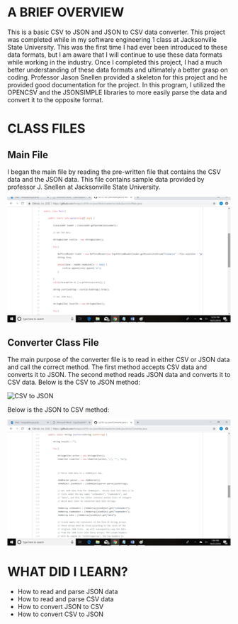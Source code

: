 <!DOCTYPE html>
<html>
  

<body>


 <h1>A BRIEF OVERVIEW</h1>
 
<p>
This is a basic CSV to JSON and JSON to CSV data converter. This project was completed while in my software engineering 1 class at Jacksonville State University. This was the first time I had ever been introduced to these data formats, but I am aware that I will continue to use these data formats while working in the industry. Once I completed this project, I had a much better understanding of these data formats and ultimately a better grasp on coding. Professor Jason Snellen provided a skeleton for this project and he provided good documentation for the project. In this program, I utilized the OPENCSV and the JSONSIMPLE libraries to more easily parse the data and convert it to the opposite format.
</p>

<h1>CLASS FILES</h1>
 
<h2>Main File</h2>
		
<p>
I began the main file by reading the pre-written file that contains the CSV data and the JSON data. This file contains sample data provided by professor J. Snellen at Jacksonville State University.
</p>	
			 
<p><img src="https://github.com/hmays/cs310-csv-json/blob/master/Portfolio%20Pic.png" alt="Main"> </p>

<h2>Converter Class File</h2>

<p>
The main purpose of the converter file is to read in either CSV or JSON data and call the correct method. The first method accepts CSV data and converts it to JSON. The second method reads JSON data and converts it to CSV data.
Below is the CSV to JSON method:
</p>

<p><img src="CSVtoJSON.jpg" alt="CSV to JSON"> </p>

<p>
Below is the JSON to CSV method:
</p>


<p><img src="JSONtoCSV.jpg" alt="CSV to JSON"> </p>



		
<h1>WHAT DID I LEARN?</h1>
<p>
	<ul>
		<li>How to read and parse JSON data</li>
		<li> How to read and parse CSV data </li>
		<li>How to convert JSON to CSV</li>
		<li>How to convert CSV to JSON</li>
	</ul>		
</p>
	
 
 
 
 
</body>
  

  </html>
